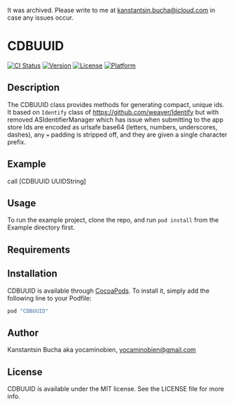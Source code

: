It was archived. Please write to me at kanstantsin.bucha@icloud.com in case any issues occur.

# CDBUUID

[![CI Status](http://img.shields.io/travis/yocaminobien/CDBUUID.svg?style=flat)](https://travis-ci.org/yocaminobien/CDBUUID)
[![Version](https://img.shields.io/cocoapods/v/CDBUUID.svg?style=flat)](http://cocoapods.org/pods/CDBUUID)
[![License](https://img.shields.io/cocoapods/l/CDBUUID.svg?style=flat)](http://cocoapods.org/pods/CDBUUID)
[![Platform](https://img.shields.io/cocoapods/p/CDBUUID.svg?style=flat)](http://cocoapods.org/pods/CDBUUID)

## Description 

The CDBUUID class provides methods for generating compact, unique ids.
It based on `Identify` class of https://github.com/weaver/Identify
but with removed ASIdentifierManager which has issue when submitting to the app store
Ids are encoded as urlsafe base64 (letters, numbers, underscores, dashes),
any `=` padding is stripped off, and they are given a single character
prefix.

## Example

call [CDBUUID UUIDString]

## Usage

To run the example project, clone the repo, and run `pod install` from the Example directory first.

## Requirements

## Installation

CDBUUID is available through [CocoaPods](http://cocoapods.org). To install
it, simply add the following line to your Podfile:

```ruby
pod "CDBUUID"
```

## Author

Kanstantsin Bucha aka
yocaminobien, yocaminobien@gmail.com

## License

CDBUUID is available under the MIT license. See the LICENSE file for more info.
